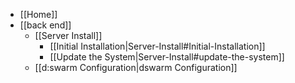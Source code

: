 * [[Home]]
* [[back end]]
  * [[Server Install]]
    * [[Initial Installation|Server-Install#Initial-Installation]]
    * [[Update the System|Server-Install#update-the-system]]
  * [[d:swarm Configuration|dswarm Configuration]]